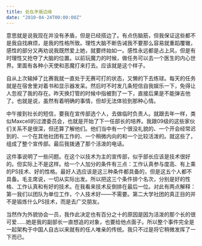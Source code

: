 ```yaml
---
title: 处在矛盾边缘
date: "2010-04-24T00:00:00Z"
---
```


意思就是说我现在并没有矛盾，但是已经搭边了。有点伤脑筋，但我保证这些都不是我自找麻烦，是我的性格所致。理性大脑不断告诫我不要那么容易就重蹈覆辙，感性的部分又再劝说我既然爱上她，就要终始如一。感性永远都是占上风，但是有时理性又抢夺了大脑的位置。以前玩魔力的时候，做任务可以去一个医生的内心世界。里面有各种小天使和恶魔打来打去。应该就是这个样子。

自从上次输掉了比赛我就一直处于无赛可打的状态，又懒的下去练球。每天的任务就是在宿舍里对着书和显示器发呆。然后时不时发几条短信自我娱乐一下，免得让人忽视了我的存在。昨天换灯管的时候中指被割了一下，直接后果是不能弹吉他了。也就是说，虽然有着明确的事情，但却无法体验到那种心情。

中午接到社长的短信，要我在宣传部选个人，去做临时负责人。就跟去年一样，类似Maxcell的过渡委员会，也就是开始了下一任部长的培养。我跟09级的这些家伙们关系不是很深，但还算了解他们。他们当中有一个很没礼貌的、一个开会经常迟到的、一个在其他社团有工作的、一个稍微内向的和一个比较活泼的。就这些了，组成了整个宣传部。最后我拨通了那个活泼的电话。

这件事说明了一些问题。在这个以技术为主的宣传部，似乎部长应该是技术很好的。但实际上不是这样。给一个人加分的条件有三点：工作认真参与度高、有上乘的PS技术、好的性格。最好人选应该是这三种条件都具备的，但是这五个人都不具备。毛主席说，一切从实际出发。所以把这三个条件排个名次，分别是好的性格、工作认真和有好的技术。在我看来技术反倒排在最后一位。对此有两点解释：第一我们以团队为单位工作，个人技术好——不需要。第二大学社团的真正目的并不是锻炼什么PS技术，而是去广交朋友。

当然作为外貌协会一员，我作此决定也有百分之十的原因是因为活泼的那个长的很可爱……她是我的副部长一直想追的对象，也要给他点面子。所以整个事件完全是一起架构于中国人自古以来就有的任人唯亲的传统。我只不过是将它稍微发挥了一下而已。